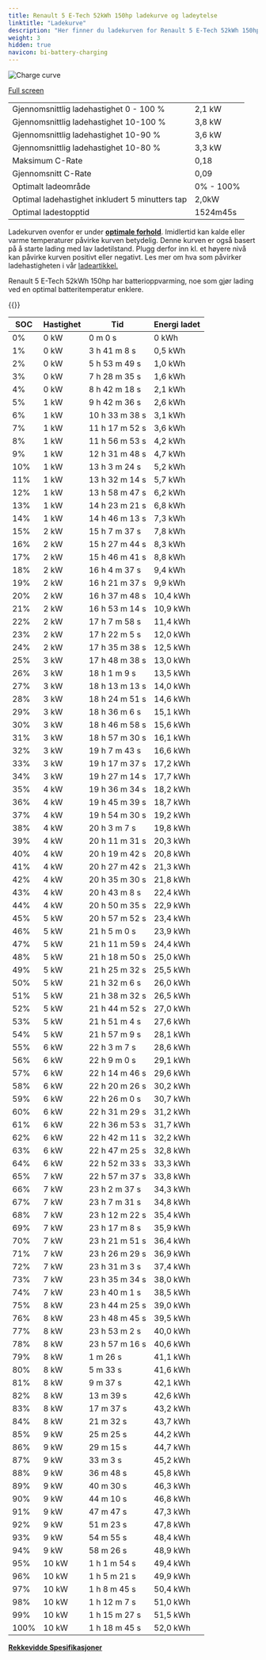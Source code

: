 ```yaml
---
title: Renault 5 E-Tech 52kWh 150hp ladekurve og ladeytelse
linktitle: "Ladekurve"
description: "Her finner du ladekurven for Renault 5 E-Tech 52kWh 150hp."
weight: 3
hidden: true
navicon: bi-battery-charging
---
```

<!-- markdownlint-disable MD033 -->
<img src="../chargingcurve.svg" alt="Charge curve" class="img-fluid">

[Full screen](../chargingcurve.svg)


<table class="table table-striped border">
<tbody>
<tr>
<td>Gjennomsnittlig ladehastighet 0 - 100 %</td><td>2,1 kW</td>
</tr>
<tr>
<td>Gjennomsnittlig ladehastighet 10-100 %</td><td>3,8 kW</td>
</tr>
<tr>
<td>Gjennomsnittlig ladehastighet 10-90 %</td><td>3,6 kW</td>
</tr>
<tr>
<td>Gjennomsnittlig ladehastighet 10-80 %</td><td>3,3 kW</td>
</tr>
<tr>
<td>Maksimum C-Rate</td><td>0,18</td>
</tr>
<tr>
<td>Gjennomsnitt C-Rate</td><td>0,09</td>
</tr>
<tr>
<td>Optimalt ladeområde</td><td>0% - 100%</td>
</tr>
<tr>
<td>Optimal ladehastighet inkludert 5 minutters tap</td><td>2,0kW</td>
</tr>
<tr>
<td>Optimal ladestopptid</td><td>1524m45s</td>
</tr>
</tbody>
</table>


Ladekurven ovenfor er under **[optimale forhold](../../../../../technology/battery/charging/#temperatur)**. Imidlertid kan kalde eller varme temperaturer påvirke kurven betydelig. Denne kurven er også basert på å starte lading med lav ladetilstand. Plugg derfor inn kl. et høyere nivå kan påvirke kurven positivt eller negativt. Les mer om hva som påvirker ladehastigheten i vår [ladeartikkel.](../../../../../technology/battery/charging/)


Renault 5 E-Tech 52kWh 150hp har batterioppvarming, noe som gjør lading ved en optimal batteritemperatur enklere.


{{<evkxdisplayaddarticle />}}
<table class="table table-striped border">
<thead>
<tr><th>SOC</th><th>Hastighet</th><th>Tid</th><th>Energi ladet</th></tr>
</thead>
<tbody>
<tr>
<td>0%</td><td>0 kW</td><td> 0 m 0 s </td><td>0 kWh </td>
</tr>
<tr>
<td>1%</td><td>0 kW</td><td>3 h 41 m 8 s </td><td>0,5 kWh </td>
</tr>
<tr>
<td>2%</td><td>0 kW</td><td>5 h 53 m 49 s </td><td>1,0 kWh </td>
</tr>
<tr>
<td>3%</td><td>0 kW</td><td>7 h 28 m 35 s </td><td>1,6 kWh </td>
</tr>
<tr>
<td>4%</td><td>0 kW</td><td>8 h 42 m 18 s </td><td>2,1 kWh </td>
</tr>
<tr>
<td>5%</td><td>1 kW</td><td>9 h 42 m 36 s </td><td>2,6 kWh </td>
</tr>
<tr>
<td>6%</td><td>1 kW</td><td>10 h 33 m 38 s </td><td>3,1 kWh </td>
</tr>
<tr>
<td>7%</td><td>1 kW</td><td>11 h 17 m 52 s </td><td>3,6 kWh </td>
</tr>
<tr>
<td>8%</td><td>1 kW</td><td>11 h 56 m 53 s </td><td>4,2 kWh </td>
</tr>
<tr>
<td>9%</td><td>1 kW</td><td>12 h 31 m 48 s </td><td>4,7 kWh </td>
</tr>
<tr>
<td>10%</td><td>1 kW</td><td>13 h 3 m 24 s </td><td>5,2 kWh </td>
</tr>
<tr>
<td>11%</td><td>1 kW</td><td>13 h 32 m 14 s </td><td>5,7 kWh </td>
</tr>
<tr>
<td>12%</td><td>1 kW</td><td>13 h 58 m 47 s </td><td>6,2 kWh </td>
</tr>
<tr>
<td>13%</td><td>1 kW</td><td>14 h 23 m 21 s </td><td>6,8 kWh </td>
</tr>
<tr>
<td>14%</td><td>1 kW</td><td>14 h 46 m 13 s </td><td>7,3 kWh </td>
</tr>
<tr>
<td>15%</td><td>2 kW</td><td>15 h 7 m 37 s </td><td>7,8 kWh </td>
</tr>
<tr>
<td>16%</td><td>2 kW</td><td>15 h 27 m 44 s </td><td>8,3 kWh </td>
</tr>
<tr>
<td>17%</td><td>2 kW</td><td>15 h 46 m 41 s </td><td>8,8 kWh </td>
</tr>
<tr>
<td>18%</td><td>2 kW</td><td>16 h 4 m 37 s </td><td>9,4 kWh </td>
</tr>
<tr>
<td>19%</td><td>2 kW</td><td>16 h 21 m 37 s </td><td>9,9 kWh </td>
</tr>
<tr>
<td>20%</td><td>2 kW</td><td>16 h 37 m 48 s </td><td>10,4 kWh </td>
</tr>
<tr>
<td>21%</td><td>2 kW</td><td>16 h 53 m 14 s </td><td>10,9 kWh </td>
</tr>
<tr>
<td>22%</td><td>2 kW</td><td>17 h 7 m 58 s </td><td>11,4 kWh </td>
</tr>
<tr>
<td>23%</td><td>2 kW</td><td>17 h 22 m 5 s </td><td>12,0 kWh </td>
</tr>
<tr>
<td>24%</td><td>2 kW</td><td>17 h 35 m 38 s </td><td>12,5 kWh </td>
</tr>
<tr>
<td>25%</td><td>3 kW</td><td>17 h 48 m 38 s </td><td>13,0 kWh </td>
</tr>
<tr>
<td>26%</td><td>3 kW</td><td>18 h 1 m 9 s </td><td>13,5 kWh </td>
</tr>
<tr>
<td>27%</td><td>3 kW</td><td>18 h 13 m 13 s </td><td>14,0 kWh </td>
</tr>
<tr>
<td>28%</td><td>3 kW</td><td>18 h 24 m 51 s </td><td>14,6 kWh </td>
</tr>
<tr>
<td>29%</td><td>3 kW</td><td>18 h 36 m 6 s </td><td>15,1 kWh </td>
</tr>
<tr>
<td>30%</td><td>3 kW</td><td>18 h 46 m 58 s </td><td>15,6 kWh </td>
</tr>
<tr>
<td>31%</td><td>3 kW</td><td>18 h 57 m 30 s </td><td>16,1 kWh </td>
</tr>
<tr>
<td>32%</td><td>3 kW</td><td>19 h 7 m 43 s </td><td>16,6 kWh </td>
</tr>
<tr>
<td>33%</td><td>3 kW</td><td>19 h 17 m 37 s </td><td>17,2 kWh </td>
</tr>
<tr>
<td>34%</td><td>3 kW</td><td>19 h 27 m 14 s </td><td>17,7 kWh </td>
</tr>
<tr>
<td>35%</td><td>4 kW</td><td>19 h 36 m 34 s </td><td>18,2 kWh </td>
</tr>
<tr>
<td>36%</td><td>4 kW</td><td>19 h 45 m 39 s </td><td>18,7 kWh </td>
</tr>
<tr>
<td>37%</td><td>4 kW</td><td>19 h 54 m 30 s </td><td>19,2 kWh </td>
</tr>
<tr>
<td>38%</td><td>4 kW</td><td>20 h 3 m 7 s </td><td>19,8 kWh </td>
</tr>
<tr>
<td>39%</td><td>4 kW</td><td>20 h 11 m 31 s </td><td>20,3 kWh </td>
</tr>
<tr>
<td>40%</td><td>4 kW</td><td>20 h 19 m 42 s </td><td>20,8 kWh </td>
</tr>
<tr>
<td>41%</td><td>4 kW</td><td>20 h 27 m 42 s </td><td>21,3 kWh </td>
</tr>
<tr>
<td>42%</td><td>4 kW</td><td>20 h 35 m 30 s </td><td>21,8 kWh </td>
</tr>
<tr>
<td>43%</td><td>4 kW</td><td>20 h 43 m 8 s </td><td>22,4 kWh </td>
</tr>
<tr>
<td>44%</td><td>4 kW</td><td>20 h 50 m 35 s </td><td>22,9 kWh </td>
</tr>
<tr>
<td>45%</td><td>5 kW</td><td>20 h 57 m 52 s </td><td>23,4 kWh </td>
</tr>
<tr>
<td>46%</td><td>5 kW</td><td>21 h 5 m 0 s </td><td>23,9 kWh </td>
</tr>
<tr>
<td>47%</td><td>5 kW</td><td>21 h 11 m 59 s </td><td>24,4 kWh </td>
</tr>
<tr>
<td>48%</td><td>5 kW</td><td>21 h 18 m 50 s </td><td>25,0 kWh </td>
</tr>
<tr>
<td>49%</td><td>5 kW</td><td>21 h 25 m 32 s </td><td>25,5 kWh </td>
</tr>
<tr>
<td>50%</td><td>5 kW</td><td>21 h 32 m 6 s </td><td>26,0 kWh </td>
</tr>
<tr>
<td>51%</td><td>5 kW</td><td>21 h 38 m 32 s </td><td>26,5 kWh </td>
</tr>
<tr>
<td>52%</td><td>5 kW</td><td>21 h 44 m 52 s </td><td>27,0 kWh </td>
</tr>
<tr>
<td>53%</td><td>5 kW</td><td>21 h 51 m 4 s </td><td>27,6 kWh </td>
</tr>
<tr>
<td>54%</td><td>5 kW</td><td>21 h 57 m 9 s </td><td>28,1 kWh </td>
</tr>
<tr>
<td>55%</td><td>6 kW</td><td>22 h 3 m 7 s </td><td>28,6 kWh </td>
</tr>
<tr>
<td>56%</td><td>6 kW</td><td>22 h 9 m 0 s </td><td>29,1 kWh </td>
</tr>
<tr>
<td>57%</td><td>6 kW</td><td>22 h 14 m 46 s </td><td>29,6 kWh </td>
</tr>
<tr>
<td>58%</td><td>6 kW</td><td>22 h 20 m 26 s </td><td>30,2 kWh </td>
</tr>
<tr>
<td>59%</td><td>6 kW</td><td>22 h 26 m 0 s </td><td>30,7 kWh </td>
</tr>
<tr>
<td>60%</td><td>6 kW</td><td>22 h 31 m 29 s </td><td>31,2 kWh </td>
</tr>
<tr>
<td>61%</td><td>6 kW</td><td>22 h 36 m 53 s </td><td>31,7 kWh </td>
</tr>
<tr>
<td>62%</td><td>6 kW</td><td>22 h 42 m 11 s </td><td>32,2 kWh </td>
</tr>
<tr>
<td>63%</td><td>6 kW</td><td>22 h 47 m 25 s </td><td>32,8 kWh </td>
</tr>
<tr>
<td>64%</td><td>6 kW</td><td>22 h 52 m 33 s </td><td>33,3 kWh </td>
</tr>
<tr>
<td>65%</td><td>7 kW</td><td>22 h 57 m 37 s </td><td>33,8 kWh </td>
</tr>
<tr>
<td>66%</td><td>7 kW</td><td>23 h 2 m 37 s </td><td>34,3 kWh </td>
</tr>
<tr>
<td>67%</td><td>7 kW</td><td>23 h 7 m 31 s </td><td>34,8 kWh </td>
</tr>
<tr>
<td>68%</td><td>7 kW</td><td>23 h 12 m 22 s </td><td>35,4 kWh </td>
</tr>
<tr>
<td>69%</td><td>7 kW</td><td>23 h 17 m 8 s </td><td>35,9 kWh </td>
</tr>
<tr>
<td>70%</td><td>7 kW</td><td>23 h 21 m 51 s </td><td>36,4 kWh </td>
</tr>
<tr>
<td>71%</td><td>7 kW</td><td>23 h 26 m 29 s </td><td>36,9 kWh </td>
</tr>
<tr>
<td>72%</td><td>7 kW</td><td>23 h 31 m 3 s </td><td>37,4 kWh </td>
</tr>
<tr>
<td>73%</td><td>7 kW</td><td>23 h 35 m 34 s </td><td>38,0 kWh </td>
</tr>
<tr>
<td>74%</td><td>7 kW</td><td>23 h 40 m 1 s </td><td>38,5 kWh </td>
</tr>
<tr>
<td>75%</td><td>8 kW</td><td>23 h 44 m 25 s </td><td>39,0 kWh </td>
</tr>
<tr>
<td>76%</td><td>8 kW</td><td>23 h 48 m 45 s </td><td>39,5 kWh </td>
</tr>
<tr>
<td>77%</td><td>8 kW</td><td>23 h 53 m 2 s </td><td>40,0 kWh </td>
</tr>
<tr>
<td>78%</td><td>8 kW</td><td>23 h 57 m 16 s </td><td>40,6 kWh </td>
</tr>
<tr>
<td>79%</td><td>8 kW</td><td> 1 m 26 s </td><td>41,1 kWh </td>
</tr>
<tr>
<td>80%</td><td>8 kW</td><td> 5 m 33 s </td><td>41,6 kWh </td>
</tr>
<tr>
<td>81%</td><td>8 kW</td><td> 9 m 37 s </td><td>42,1 kWh </td>
</tr>
<tr>
<td>82%</td><td>8 kW</td><td> 13 m 39 s </td><td>42,6 kWh </td>
</tr>
<tr>
<td>83%</td><td>8 kW</td><td> 17 m 37 s </td><td>43,2 kWh </td>
</tr>
<tr>
<td>84%</td><td>8 kW</td><td> 21 m 32 s </td><td>43,7 kWh </td>
</tr>
<tr>
<td>85%</td><td>9 kW</td><td> 25 m 25 s </td><td>44,2 kWh </td>
</tr>
<tr>
<td>86%</td><td>9 kW</td><td> 29 m 15 s </td><td>44,7 kWh </td>
</tr>
<tr>
<td>87%</td><td>9 kW</td><td> 33 m 3 s </td><td>45,2 kWh </td>
</tr>
<tr>
<td>88%</td><td>9 kW</td><td> 36 m 48 s </td><td>45,8 kWh </td>
</tr>
<tr>
<td>89%</td><td>9 kW</td><td> 40 m 30 s </td><td>46,3 kWh </td>
</tr>
<tr>
<td>90%</td><td>9 kW</td><td> 44 m 10 s </td><td>46,8 kWh </td>
</tr>
<tr>
<td>91%</td><td>9 kW</td><td> 47 m 47 s </td><td>47,3 kWh </td>
</tr>
<tr>
<td>92%</td><td>9 kW</td><td> 51 m 23 s </td><td>47,8 kWh </td>
</tr>
<tr>
<td>93%</td><td>9 kW</td><td> 54 m 55 s </td><td>48,4 kWh </td>
</tr>
<tr>
<td>94%</td><td>9 kW</td><td> 58 m 26 s </td><td>48,9 kWh </td>
</tr>
<tr>
<td>95%</td><td>10 kW</td><td>1 h 1 m 54 s </td><td>49,4 kWh </td>
</tr>
<tr>
<td>96%</td><td>10 kW</td><td>1 h 5 m 21 s </td><td>49,9 kWh </td>
</tr>
<tr>
<td>97%</td><td>10 kW</td><td>1 h 8 m 45 s </td><td>50,4 kWh </td>
</tr>
<tr>
<td>98%</td><td>10 kW</td><td>1 h 12 m 7 s </td><td>51,0 kWh </td>
</tr>
<tr>
<td>99%</td><td>10 kW</td><td>1 h 15 m 27 s </td><td>51,5 kWh </td>
</tr>
<tr>
<td>100%</td><td>10 kW</td><td>1 h 18 m 45 s </td><td>52,0 kWh </td>
</tr>
</tbody>
</table>

<div class="mt-3 mb-3">
<a href="../rangeandconsumption/" class="text-decoration-none text-black">
<strong><i class="bi-arrow-left"></i> Rekkevidde </strong>
</a>
<a href="../specifications/" class="text-decoration-none text-black float-end">
<strong>Spesifikasjoner <i class="bi-arrow-right"></i></strong>
</a>
</div>
